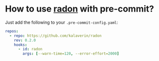 # How to use [radon](https://pypi.org/project/radon/) with pre-commit?

Just add the following to your `.pre-commit-config.yaml`:

```yaml
repos:
  - repo: https://github.com/kalaverin/radon
    rev: 0.2.0
    hooks:
      - id: radon
        args: [--warn-time=120, --error-effort=2000]
```
